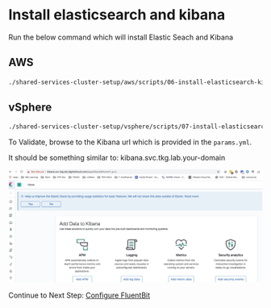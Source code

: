 # Install elasticsearch and kibana

Run the below command which will install Elastic Seach and Kibana

## AWS

```bash
./shared-services-cluster-setup/aws/scripts/06-install-elasticsearch-kibana.sh
```

## vSphere

```bash
./shared-services-cluster-setup/vsphere/scripts/07-install-elasticsearch-kibana.sh
```

To Validate, browse to the Kibana url which is provided in the `params.yml`.

It should be something similar to: kibana.svc.tkg.lab.your-domain


![mgmt-cls-2](../img/shared-cls-9.png)


Continue to Next Step: [Configure FluentBit](07-install-fluent-bit.md)
